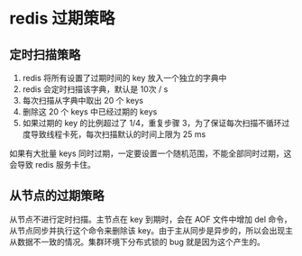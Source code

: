 # redis 过期策略

## 定时扫描策略

1. redis 将所有设置了过期时间的 key 放入一个独立的字典中
2. redis 会定时扫描该字典，默认是 10次 / s
3. 每次扫描从字典中取出 20 个 keys
4. 删除这 20 个 keys 中已经过期的 keys
5. 如果过期的 key 的比例超过了 1/4，重复步骤 3，为了保证每次扫描不循环过度导致线程卡死，每次扫描默认的时间上限为 25 ms

如果有大批量 keys 同时过期，一定要设置一个随机范围，不能全部同时过期，这会导致 redis 服务卡住。

## 从节点的过期策略

从节点不进行定时扫描。主节点在 key 到期时，会在 AOF 文件中增加 del 命令，从节点同步并执行这个命令来删除该 key。由于主从同步是异步的，所以会出现主从数据不一致的情况。集群环境下分布式锁的 bug 就是因为这个产生的。
